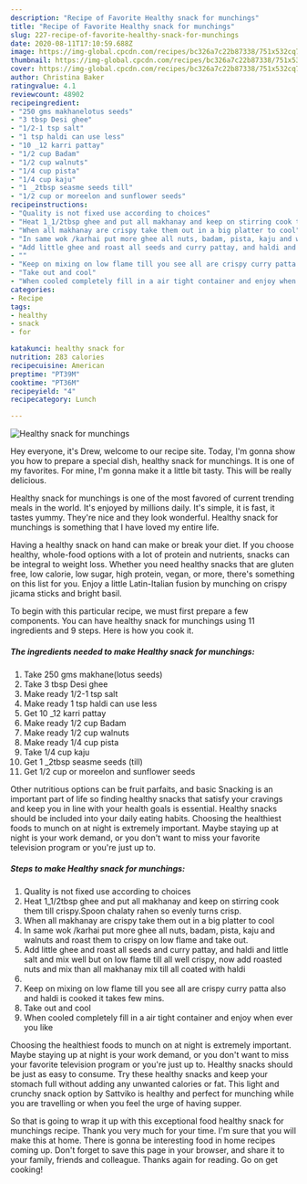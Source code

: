 ```yaml
---
description: "Recipe of Favorite Healthy snack for munchings"
title: "Recipe of Favorite Healthy snack for munchings"
slug: 227-recipe-of-favorite-healthy-snack-for-munchings
date: 2020-08-11T17:10:59.688Z
image: https://img-global.cpcdn.com/recipes/bc326a7c22b87338/751x532cq70/healthy-snack-for-munchings-recipe-main-photo.jpg
thumbnail: https://img-global.cpcdn.com/recipes/bc326a7c22b87338/751x532cq70/healthy-snack-for-munchings-recipe-main-photo.jpg
cover: https://img-global.cpcdn.com/recipes/bc326a7c22b87338/751x532cq70/healthy-snack-for-munchings-recipe-main-photo.jpg
author: Christina Baker
ratingvalue: 4.1
reviewcount: 48902
recipeingredient:
- "250 gms makhanelotus seeds"
- "3 tbsp Desi ghee"
- "1/2-1 tsp salt"
- "1 tsp haldi can use less"
- "10 _12 karri pattay"
- "1/2 cup Badam"
- "1/2 cup walnuts"
- "1/4 cup pista"
- "1/4 cup kaju"
- "1 _2tbsp seasme seeds till"
- "1/2 cup or moreelon and sunflower seeds"
recipeinstructions:
- "Quality is not fixed use according to choices"
- "Heat 1_1/2tbsp ghee and put all makhanay and keep on stirring cook them till crispy.Spoon chalaty rahen so evenly turns crisp."
- "When all makhanay are crispy take them out in a big platter to cool"
- "In same wok /karhai put more ghee all nuts, badam, pista, kaju and walnuts and roast them to crispy on low flame and take out."
- "Add little ghee and roast all seeds and curry pattay, and haldi and little salt and mix well but on low flame till all well crispy, now add roasted nuts and mix than all makhanay mix till all coated with haldi"
- ""
- "Keep on mixing on low flame till you see all are crispy curry patta also and haldi is cooked it takes few mins."
- "Take out and cool"
- "When cooled completely fill in a air tight container and enjoy when ever you like"
categories:
- Recipe
tags:
- healthy
- snack
- for

katakunci: healthy snack for 
nutrition: 283 calories
recipecuisine: American
preptime: "PT39M"
cooktime: "PT36M"
recipeyield: "4"
recipecategory: Lunch

---
```



![Healthy snack for munchings](https://img-global.cpcdn.com/recipes/bc326a7c22b87338/751x532cq70/healthy-snack-for-munchings-recipe-main-photo.jpg)

Hey everyone, it's Drew, welcome to our recipe site. Today, I'm gonna show you how to prepare a special dish, healthy snack for munchings. It is one of my favorites. For mine, I'm gonna make it a little bit tasty. This will be really delicious.

Healthy snack for munchings is one of the most favored of current trending meals in the world. It's enjoyed by millions daily. It's simple, it is fast, it tastes yummy. They're nice and they look wonderful. Healthy snack for munchings is something that I have loved my entire life.

Having a healthy snack on hand can make or break your diet. If you choose healthy, whole-food options with a lot of protein and nutrients, snacks can be integral to weight loss. Whether you need healthy snacks that are gluten free, low calorie, low sugar, high protein, vegan, or more, there&#39;s something on this list for you. Enjoy a little Latin-Italian fusion by munching on crispy jicama sticks and bright basil.


To begin with this particular recipe, we must first prepare a few components. You can have healthy snack for munchings using 11 ingredients and 9 steps. Here is how you cook it.

<!--inarticleads1-->

##### The ingredients needed to make Healthy snack for munchings:

1. Take 250 gms makhane(lotus seeds)
1. Take 3 tbsp Desi ghee
1. Make ready 1/2-1 tsp salt
1. Make ready 1 tsp haldi can use less
1. Get 10 _12 karri pattay
1. Make ready 1/2 cup Badam
1. Make ready 1/2 cup walnuts
1. Make ready 1/4 cup pista
1. Take 1/4 cup kaju
1. Get 1 _2tbsp seasme seeds (till)
1. Get 1/2 cup or moreelon and sunflower seeds


Other nutritious options can be fruit parfaits, and basic Snacking is an important part of life so finding healthy snacks that satisfy your cravings and keep you in line with your health goals is essential. Healthy snacks should be included into your daily eating habits. Choosing the healthiest foods to munch on at night is extremely important. Maybe staying up at night is your work demand, or you don&#39;t want to miss your favorite television program or you&#39;re just up to. 

<!--inarticleads2-->

##### Steps to make Healthy snack for munchings:

1. Quality is not fixed use according to choices
1. Heat 1_1/2tbsp ghee and put all makhanay and keep on stirring cook them till crispy.Spoon chalaty rahen so evenly turns crisp.
1. When all makhanay are crispy take them out in a big platter to cool
1. In same wok /karhai put more ghee all nuts, badam, pista, kaju and walnuts and roast them to crispy on low flame and take out.
1. Add little ghee and roast all seeds and curry pattay, and haldi and little salt and mix well but on low flame till all well crispy, now add roasted nuts and mix than all makhanay mix till all coated with haldi
1. 
1. Keep on mixing on low flame till you see all are crispy curry patta also and haldi is cooked it takes few mins.
1. Take out and cool
1. When cooled completely fill in a air tight container and enjoy when ever you like


Choosing the healthiest foods to munch on at night is extremely important. Maybe staying up at night is your work demand, or you don&#39;t want to miss your favorite television program or you&#39;re just up to. Healthy snacks should be just as easy to consume. Try these healthy snacks and keep your stomach full without adding any unwanted calories or fat. This light and crunchy snack option by Sattviko is healthy and perfect for munching while you are travelling or when you feel the urge of having supper. 

So that is going to wrap it up with this exceptional food healthy snack for munchings recipe. Thank you very much for your time. I'm sure that you will make this at home. There is gonna be interesting food in home recipes coming up. Don't forget to save this page in your browser, and share it to your family, friends and colleague. Thanks again for reading. Go on get cooking!
